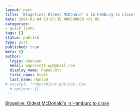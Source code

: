 ```yaml
---
layout: post
title: 'Blogeline: Oldest McDonald''s in Hamburg to close'
date: 2004-03-04 23:03:39.000000000 +01:00
categories:
- quick links
tags: []
status: publish
type: post
published: true
meta: {}
author:
  login: shanson
  email: papascott-wp@gmail.com
  display_name: PapaScott
  first_name: Scott
  last_name: Hanson
# excerpt: !ruby/object:Hpricot::Doc
  # options: {}
---
```

<p><a title="At least one person will miss it" href="http://blogeline.blogspot.com/2004_02_29_blogeline_archive.html#107842381695426917">Blogeline: Oldest McDonald's in Hamburg to close</a></p>
